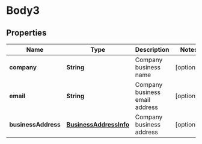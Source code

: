 
# Body3

## Properties
Name | Type | Description | Notes
------------ | ------------- | ------------- | -------------
**company** | **String** | Company business name |  [optional]
**email** | **String** | Company business email address |  [optional]
**businessAddress** | [**BusinessAddressInfo**](BusinessAddressInfo.md) | Company business address |  [optional]



